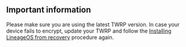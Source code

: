## Important information

Please make sure you are using the latest TWRP version. In case your device fails to encrypt, update your TWRP and follow the [Installing LineageOS from recovery](https://harryyoud.co.uk/lineage-previews/256440/7/devices/a5y17lte/install#installing-lineageos-from-recovery) procedure again.
